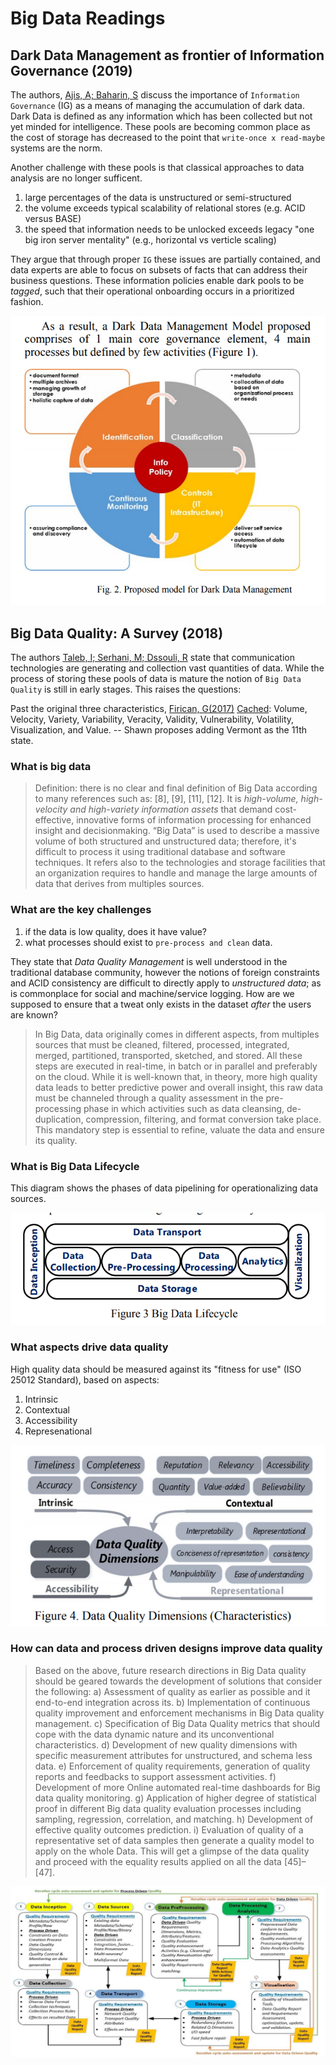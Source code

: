 # Big Data Readings

## Dark Data Management as frontier of Information Governance (2019)

The authors, [Ajis, A; Baharin, S](Dark_DataMgmt_frontier_of_Information_Governance.pdf) discuss the importance of `Information Governance` (IG) as a means of managing the accumulation of dark data.  Dark Data is defined as any information which has been collected but not yet minded for intelligence.  These pools are becoming common place as the cost of storage has decreased to the point that `write-once x read-maybe` systems are the norm.

Another challenge with these pools is that classical approaches to data analysis are no longer sufficent.

1. large percentages of the data is unstructured or semi-structured
2. the volume exceeds typical scalability of relational stores (e.g. ACID versus BASE)
3. the speed that information needs to be unlocked exceeds legacy "one big iron server mentality" (e.g., horizontal vs verticle scaling)

They argue that through proper `IG` these issues are partially contained, and data experts are able to focus on subsets of facts that can address their business questions.  These information policies enable dark pools to be _tagged_, such that their operational onboarding occurs in a prioritized fashion.

![info_governance.png](info_governance.png)

## Big Data Quality: A Survey (2018)

The authors [Taleb, I; Serhani, M; Dssouli, R](BigDataQuality_Survey.pdf) state that communication technologies are generating and collection vast quantities of data.  While the process of storing these pools of data is mature the notion of `Big Data Quality` is still in early stages.  This raises the questions:

Past the original three characteristics, [Firican, G(2017)](https://tdwi.org/articles/2017/02/08/10-vs-of-big-data.aspx) [Cached](The_10Vs_of_BigData.pdf): Volume, Velocity, Variety, Variability, Veracity, Validity, Vulnerability, Volatility, Visualization, and Value. -- Shawn proposes adding Vermont as the 11th state.

### What is big data

> Definition: there is no clear and final definition of Big Data according to many references such as: [8], [9], [11], [12]. It is _high-volume, high-velocity and high-variety information assets_ that demand cost-effective, innovative forms of information processing for enhanced insight and decisionmaking. “Big Data” is used to describe a massive volume of both structured and unstructured data; therefore, it's difficult to process it using traditional database and software techniques. It refers also to the technologies and storage facilities that an organization requires to handle and manage the large amounts of data that derives from multiples sources.

### What are the key challenges

1. if the data is low quality, does it have value?
2. what processes should exist to `pre-process and clean` data.  

They state that _Data Quality Management_ is well understood in the traditional database community, however the notions of foreign constraints and ACID consistency are difficult to directly apply to _unstructured data_; as is commonplace for social and machine/service logging.  How are we supposed to ensure that a tweat only exists in the dataset *after* the users are known?

> In Big Data, data originally comes in different aspects, from multiples sources that must be cleaned, filtered, processed, integrated, merged, partitioned, transported, sketched, and stored. All these steps are executed in real-time, in batch or in parallel and preferably on the cloud. While it is well-known that, in theory, more high quality data leads to better predictive power and overall insight, this raw data must be channeled through a quality assessment in the pre-processing phase in which activities such as data cleansing, de-duplication, compression,
filtering, and format conversion take place. This mandatory step is essential to refine, valuate the data and ensure its quality.

### What is Big Data Lifecycle

This diagram shows the phases of data pipelining for operationalizing data sources.

![lifecycle.png](lifecycle.png)

### What aspects drive data quality

High quality data should be measured against its "fitness for use" (ISO 25012 Standard), based on aspects:

1. Intrinsic
2. Contextual
3. Accessibility
4. Represenational

![data_quality.png](data_quality.png)

### How can data and process driven designs improve data quality

> Based on the above, future research directions in Big Data quality should be geared towards the development of solutions that consider the following:
a) Assessment of quality as earlier as possible and it end-to-end integration across its.
b) Implementation of continuous quality improvement and enforcement mechanisms in Big Data quality management.
c) Specification of Big Data Quality metrics that should cope with the data dynamic nature and its unconventional characteristics.
d) Development of new quality dimensions with specific measurement attributes for unstructured, and schema less
data.
e) Enforcement of quality requirements, generation of quality reports and feedbacks to support assessment activities.
f) Development of more Online automated real-time dashboards for Big data quality monitoring.
g) Application of higher degree of statistical proof in different Big data quality evaluation processes including sampling, regression, correlation, and matching.
h) Development of effective quality outcomes prediction.
i) Evaluation of quality of a representative set of data samples then generate a quality model to apply on the whole Data. This will get a glimpse of the data quality and proceed with the equality results applied on all the data [45]– [47].

![quality_process_loop.png](quality_process_loop.png)
